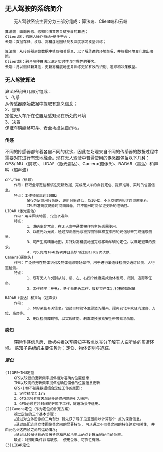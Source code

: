 ## 无人驾驶的系统简介
　　无人驾驶系统主要分为三部分组成：算法端、Client端和云端
```
算法端：面向传感、感知和决策等关键步骤的算法；
Client端：机器人操作系统+硬件平台；
云端：数据存储、模拟、高精度地图绘制及深度学习模型训练；
```
```
算法端：从传感器原始数据中提取相关信息，以了解周遭的环境情况，并根据环境变化做出决策。
Client端：融合多种算法以满足实时性与可靠性的要求。
云端：用以测试新算法，更新高精度地图并训练更加有效的识别、追踪和决策模型。
```

### 无人驾驶算法
算法系统由几部分组成：</br>
1、传感</br>
从传感器原始数据中提取有意义信息；</br>
2、感知</br>
定位无人车所在位置及感知现在所处的环境</br>
3、决策</br>
保证车辆能够可靠、安全地抵达目的地。</br>

#### 传感</br>
不同的传感器都有着各自不同的优劣，因此在处理来自不同的传感器的数据过程中需要对其进行有效地融合。现在无人驾驶中普遍使用的传感器包括以下几种：GPS/IMU（惯导）、LIDAR（激光雷达）、Camera(摄像头)、RADAR（雷达）和声呐（超声波）</br>
```
GPS/IMU（惯导）
    作用：获取全球定位和惯性更新数据、完成无人车的自我定位、提供准确、实时的位置信息。
    特点：工作频率高达200Hz
          GPS为定位用传感器，更新频率过低，仅10Hz，不足以提供实时的位置更新。
          IMU的准确度随着时间而降低，并不能长时间保证更新的准确性。
LIDAR（激光雷达）
    作用：用来回执地图、定位及避障。
    特点：
          1、准确率非常高，在无人车中通常被作为主传感器使用。
          2、以激光为光源，通过探测激光与被探测物体相互作用的光信号来完成遥感测量。
          3、可产生高精度地图，并针对高精度地图完成移动车辆的定位，以满足避障的要求。
          4、可以完成10Hz旋转并且美妙可达到130万次读数。
Camera(摄像头)
    作用：广泛使用在物体识别及物体追踪等场景中，用于进行车道线检测交通灯侦测、人行道检测。
    特点：
          1、现有无人车分别从前、后、左、右四个维度完成物体发现、识别、追踪等任务。
          2、工作频率：60Hz，多个摄像头工作，每秒将产生1.8GB的数据量

RADAR（雷达）和声呐（超声波）
    作用：
          1、体的某些有关信息，包括目标物体至雷达的距离、距离变化率或径向速度、方位、高度等。
　　　　　　2、用以检测障碍物，以实现转向、刹车或预张紧安全带等紧急功能。

```

#### 感知</br>
　　获得传感信息后，数据被推送至感知子系统以充分了解无人车所处的周遭环境。
感知子系统的主要任务为：定位、物体识别与追踪。

##### 定位

```
(1)GPS+IMU定位
    GPS以较低的更新频率提供相对准确的位置信息；
    IMU以较高的更新频率提供准确性偏低的位置信息更新
    GPS+IMU不能靠数据组合定位工作的原因：
    1、定位精度为１ｍ
    2、GPS信号有着天然的多路径问题将引入噪声。
    3、GPS必须在非封闭的环境下工作，隧道场景不适用。
(2)Camera定位（作为定位的补充方案）
    视觉定位的三个基本步骤：
    △通过对立体图像的三角剖分 首先获子导子见差图用以计算每个 点的深度信息。
    △通过匹配连续立体图像帧之间的显著特怔, 可以通过不同帧之间的特征建立相关性, 并由此估计这两帧之间的运动情况;
    △通过比较捕捉到的显著特征和已知地图上的点计算车辆的当前位置。
    缺点：对照明条件非常敏感， 使用受限、可靠性有限。
(3)LIDAR定位
```
　
　　　　
